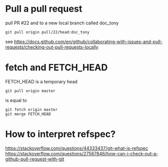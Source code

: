 # Pull a pull request

pull PR #22 and to a new local branch called doc_tony
```
git pull origin pull/22/head:doc_tony
```

see
https://docs.github.com/en/github/collaborating-with-issues-and-pull-requests/checking-out-pull-requests-locally

# fetch and FETCH_HEAD
FETCH_HEAD is a temporary head
```
git pull origin master
```
is equal to
```
git fetch origin master
git merge FETCH_HEAD
```

# How to interpret refspec?

https://stackoverflow.com/questions/44333437/git-what-is-refspec
https://stackoverflow.com/questions/27567846/how-can-i-check-out-a-github-pull-request-with-git
